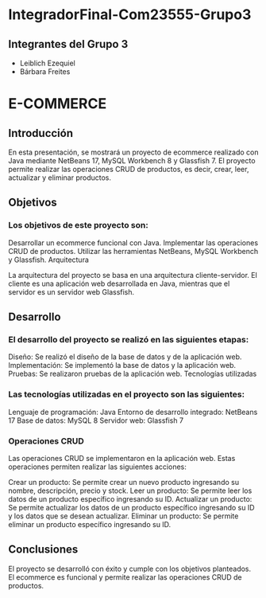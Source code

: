 # IntegradorFinal-Com23555-Grupo3

## Integrantes del Grupo 3

* Leiblich Ezequiel
* Bárbara Freites

# E-COMMERCE

## Introducción

En esta presentación, se mostrará un proyecto de ecommerce realizado con Java mediante NetBeans 17, MySQL Workbench 8 y Glassfish 7. El proyecto permite realizar las operaciones CRUD de productos, es decir, crear, leer, actualizar y eliminar productos.

## Objetivos

### Los objetivos de este proyecto son:

Desarrollar un ecommerce funcional con Java.
Implementar las operaciones CRUD de productos.
Utilizar las herramientas NetBeans, MySQL Workbench y Glassfish.
Arquitectura

La arquitectura del proyecto se basa en una arquitectura cliente-servidor. El cliente es una aplicación web desarrollada en Java, mientras que el servidor es un servidor web Glassfish.

## Desarrollo

### El desarrollo del proyecto se realizó en las siguientes etapas:

Diseño: Se realizó el diseño de la base de datos y de la aplicación web.
Implementación: Se implementó la base de datos y la aplicación web.
Pruebas: Se realizaron pruebas de la aplicación web.
Tecnologías utilizadas

### Las tecnologías utilizadas en el proyecto son las siguientes:

Lenguaje de programación: Java
Entorno de desarrollo integrado: NetBeans 17
Base de datos: MySQL 8
Servidor web: Glassfish 7

### Operaciones CRUD

Las operaciones CRUD se implementaron en la aplicación web. Estas operaciones permiten realizar las siguientes acciones:

Crear un producto: Se permite crear un nuevo producto ingresando su nombre, descripción, precio y stock.
Leer un producto: Se permite leer los datos de un producto específico ingresando su ID.
Actualizar un producto: Se permite actualizar los datos de un producto específico ingresando su ID y los datos que se desean actualizar.
Eliminar un producto: Se permite eliminar un producto específico ingresando su ID.

## Conclusiones

El proyecto se desarrolló con éxito y cumple con los objetivos planteados. El ecommerce es funcional y permite realizar las operaciones CRUD de productos.
